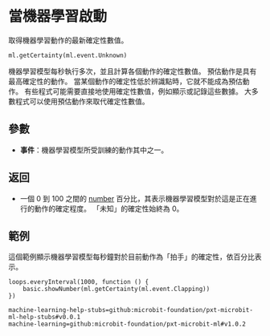 # 當機器學習啟動

取得機器學習動作的最新確定性數值。

```sig
ml.getCertainty(ml.event.Unknown)
```

機器學習模型每秒執行多次，並且計算各個動作的確定性數值。 預估動作是具有最高確定性的動作。 當某個動作的確定性低於辨識點時，它就不能成為預估動作。 有些程式可能需要直接地使用確定性數值，例如顯示或記錄這些數據。 大多數程式可以使用預估動作來取代確定性數值。

## 參數

- **事件**：機器學習模型所受訓練的動作其中之一。

## 返回

- 一個 0 到 100 之間的 [number](/types/number) 百分比，其表示機器學習模型對於這是正在進行的動作的確定程度。 「未知」的確定性始終為 0。

## 範例

這個範例顯示機器學習模型每秒鐘對於目前動作為「拍手」的確定性，依百分比表示。

```blocks
loops.everyInterval(1000, function () {
    basic.showNumber(ml.getCertainty(ml.event.Clapping))
})
```

```package
machine-learning-help-stubs=github:microbit-foundation/pxt-microbit-ml-help-stubs#v0.0.1
machine-learning=github:microbit-foundation/pxt-microbit-ml#v1.0.2
```
